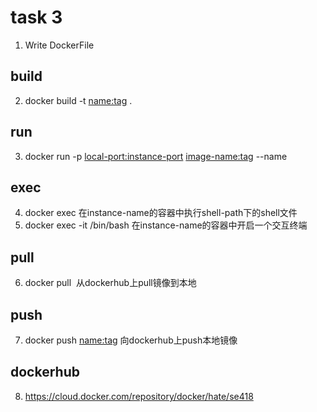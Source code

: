 # task 3

1. Write DockerFile

## build
2. docker build -t <name:tag> .

## run
3. docker run -p <local-port:instance-port> <image-name:tag> --name <instance-name>

## exec
4. docker exec <instance-name> <shell-path> 在instance-name的容器中执行shell-path下的shell文件
5. docker exec -it <instance-name> /bin/bash 在instance-name的容器中开启一个交互终端

## pull
6. docker pull <image> 从dockerhub上pull镜像到本地

## push
7. docker push <name:tag> 向dockerhub上push本地镜像

## dockerhub
8. https://cloud.docker.com/repository/docker/hate/se418
